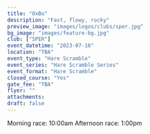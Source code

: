 ```yaml
---
title: "OxBo"
description: "Fast, flowy, rocky"
preview_image: "images/logos/clubs/sper.jpg"
bg_image: "images/feature-bg.jpg"
club: ["SPER"]
event_datetime: "2023-07-16"
location: "TBA"
event_type: "Hare Scramble"
event_series: "Hare Scramble Series"
event_format: "Hare Scramble"
closed_course: "Yes"
gate_fee: "TBA"
flyer: ""
attachments:
draft: false
---
```


Morning race: 10:00am
Afternoon race: 1:00pm